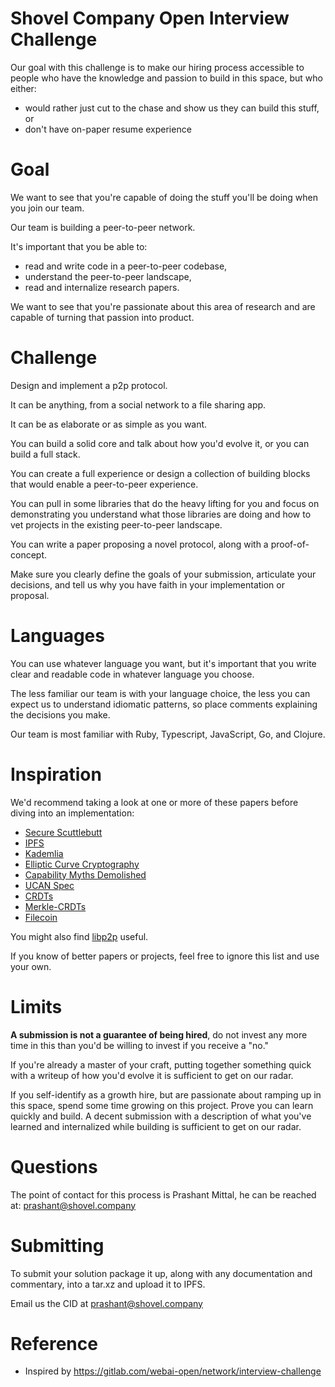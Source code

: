 # Shovel Company Open Interview Challenge

Our goal with this challenge is to make our hiring process accessible to people who have the knowledge and passion to build in this space, but who either:

* would rather just cut to the chase and show us they can build this stuff, or
* don't have on-paper resume experience

# Goal

We want to see that you're capable of doing the stuff you'll be doing when you join our team.

Our team is building a peer-to-peer network.

It's important that you be able to:

* read and write code in a peer-to-peer codebase,
* understand the peer-to-peer landscape,
* read and internalize research papers.

We want to see that you're passionate about this area of research and are capable of turning that passion into product.

# Challenge

Design and implement a p2p protocol.

It can be anything, from a social network to a file sharing app.

It can be as elaborate or as simple as you want.

You can build a solid core and talk about how you'd evolve it, or you can build a full stack.

You can create a full experience or design a collection of building blocks that would enable a peer-to-peer experience.

You can pull in some libraries that do the heavy lifting for you and focus on demonstrating you understand what those libraries are doing and how to vet projects in the existing peer-to-peer landscape.

You can write a paper proposing a novel protocol, along with a proof-of-concept.

Make sure you clearly define the goals of your submission, articulate your decisions, and tell us why you have faith in your implementation or proposal.

# Languages

You can use whatever language you want, but it's important that you write clear and readable code in whatever language you choose.

The less familiar our team is with your language choice, the less you can expect us to understand idiomatic patterns, so place comments explaining the decisions you make.

Our team is most familiar with Ruby, Typescript, JavaScript, Go, and Clojure.

# Inspiration

We'd recommend taking a look at one or more of these papers before diving into an implementation:

* [Secure Scuttlebutt](https://dl.acm.org/doi/pdf/10.1145/3357150.3357396)
* [IPFS](https://gipplab.org/wp-content/papercite-data/pdf/trautwein2022a.pdf)
* [Kademlia](https://www.scs.stanford.edu/~dm/home/papers/kpos.pdf)
* [Elliptic Curve Cryptography](https://fission.codes/blog/everything-you-wanted-to-know-about-elliptic-curve-cryptography/)
* [Capability Myths Demolished](https://srl.cs.jhu.edu/pubs/SRL2003-02.pdf)
* [UCAN Spec](https://github.com/ucan-wg/spec)
* [CRDTs](https://medium.com/@amberovsky/crdt-conflict-free-replicated-data-types-b4bfc8459d26)
* [Merkle-CRDTs](https://hector.link/presentations/merkle-crdts/merkle-crdts.pdf)
* [Filecoin](https://filecoin.io/filecoin.pdf)


You might also find [libp2p](https://docs.libp2p.io/) useful.

If you know of better papers or projects, feel free to ignore this list and use your own.

# Limits

**A submission is not a guarantee of being hired**, do not invest any more time in this than you'd be willing to invest if you receive a "no."

If you're already a master of your craft, putting together something quick with a writeup of how you'd evolve it is sufficient to get on our radar.

If you self-identify as a growth hire, but are passionate about ramping up in this space, spend some time growing on this project. Prove you can learn quickly and build. A decent submission with a description of what you've learned and internalized while building is sufficient to get on our radar.

# Questions

The point of contact for this process is Prashant Mittal, he can be reached at: [prashant@shovel.company](mailto:prashant@shovel.company)

# Submitting

To submit your solution package it up, along with any documentation and commentary, into a tar.xz and upload it to IPFS.

Email us the CID at [prashant@shovel.company](mailto:prashant@shovel.company)


# Reference

* Inspired by https://gitlab.com/webai-open/network/interview-challenge
